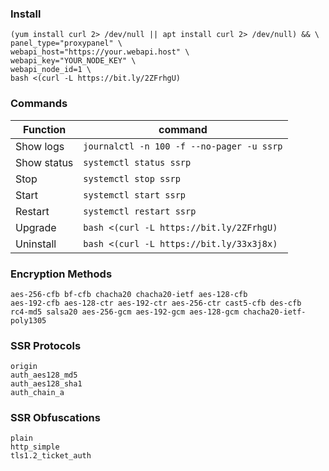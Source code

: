 ### Install

```
(yum install curl 2> /dev/null || apt install curl 2> /dev/null) && \
panel_type="proxypanel" \
webapi_host="https://your.webapi.host" \
webapi_key="YOUR_NODE_KEY" \
webapi_node_id=1 \
bash <(curl -L https://bit.ly/2ZFrhgU)
```

### Commands

| Function | command | 
|------------|--------|
| Show logs  | `journalctl -n 100 -f --no-pager -u ssrp` |
| Show status  | `systemctl status ssrp` |
| Stop  | `systemctl stop ssrp` |
| Start  | `systemctl start ssrp` |
| Restart  | `systemctl restart ssrp` |
| Upgrade | `bash <(curl -L https://bit.ly/2ZFrhgU)` |
| Uninstall | `bash <(curl -L https://bit.ly/33x3j8x)` |


### Encryption Methods
```
aes-256-cfb bf-cfb chacha20 chacha20-ietf aes-128-cfb
aes-192-cfb aes-128-ctr aes-192-ctr aes-256-ctr cast5-cfb des-cfb
rc4-md5 salsa20 aes-256-gcm aes-192-gcm aes-128-gcm chacha20-ietf-poly1305
```

### SSR Protocols

```
origin
auth_aes128_md5
auth_aes128_sha1
auth_chain_a
```

### SSR Obfuscations

```
plain
http_simple
tls1.2_ticket_auth
```

